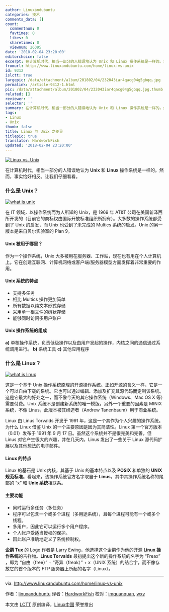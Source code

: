 ```yaml
---
author: Linuxandubuntu
categories: 技术
comments_data: []
count:
  commentnum: 0
  favtimes: 0
  likes: 0
  sharetimes: 0
  viewnum: 26395
date: '2018-02-04 23:20:00'
editorchoice: false
excerpt: 在计算机时代，相当一部分的人错误地认为 Unix 和 Linux 操作系统是一样的。然而，事实恰好相反。让我们仔细看看。
fromurl: http://www.linuxandubuntu.com/home/linux-vs-unix
id: 9312
islctt: true
largepic: /data/attachment/album/201802/04/232043iar4qacg04g5gbqq.jpg
permalink: /article-9312-1.html
pic: /data/attachment/album/201802/04/232043iar4qacg04g5gbqq.jpg.thumb.jpg
related: []
reviewer: ''
selector: ''
summary: 在计算机时代，相当一部分的人错误地认为 Unix 和 Linux 操作系统是一样的。然而，事实恰好相反。让我们仔细看看。
tags:
- Linux
- Unix
thumb: false
title: Linux 与 Unix 之差异
titlepic: true
translator: HardworkFish
updated: '2018-02-04 23:20:00'
---
```


[![Linux vs. Unix](/data/attachment/album/201802/04/232043iar4qacg04g5gbqq.jpg)](http://www.linuxandubuntu.com/home/linux-vs-unix)


在计算机时代，相当一部分的人错误地认为 **Unix** 和 **Linux** 操作系统是一样的。然而，事实恰好相反。让我们仔细看看。


### 什么是 Unix？


[![what is unix](/data/attachment/album/201802/04/232044kquua99l0dbrzk0p.png)](http://www.linuxandubuntu.com/uploads/2/1/1/5/21152474/unix_orig.png)


在 IT 领域，以操作系统而为人所知的 Unix，是 1969 年 AT&T 公司在美国新泽西所开发的（目前它的商标权由国际开放标准组织所拥有）。大多数的操作系统都受到了 Unix 的启发，而 Unix 也受到了未完成的 Multics 系统的启发。Unix 的另一版本是来自贝尔实验室的 Plan 9。


#### Unix 被用于哪里？


作为一个操作系统，Unix 大多被用在服务器、工作站，现在也有用在个人计算机上。它在创建互联网、计算机网络或客户端/服务器模型方面发挥着非常重要的作用。


#### Unix 系统的特点


* 支持多任务
* 相比 Multics 操作更加简单
* 所有数据以纯文本形式存储
* 采用单一根文件的树状存储
* 能够同时访问多用户账户


#### Unix 操作系统的组成


**a)** 单核操作系统，负责低级操作以及由用户发起的操作，内核之间的通信通过系统调用进行。 **b)** 系统工具 **c)** 其他应用程序


### 什么是 Linux？


[![what is linux](/data/attachment/album/201802/04/232045vhmmnbpmmzqqhrbi.png)](http://www.linuxandubuntu.com/uploads/2/1/1/5/21152474/linux_orig.png)


这是一个基于 Unix 操作系统原理的开源操作系统。正如开源的含义一样，它是一个可以自由下载的系统。它也可以通过编辑、添加及扩充其源代码而定制该系统。这是它最大的好处之一，而不像今天的其它操作系统（Windows、Mac OS X 等）需要付费。Unix 系统不是创建新系统的唯一模版，另外一个重要的因素是 MINIX 系统，不像 Linus，此版本被其缔造者（Andrew Tanenbaum）用于商业系统。


Linux 由 Linus Torvalds 开发于 1991 年，这是一个其作为个人兴趣的操作系统。为什么 Linux 借鉴 Unix 的一个主要原因是因为其简洁性。Linux 第一个官方版本（0.01）发布于 1991 年 9 月 17 日。虽然这个系统并不是很完美和完善，但 Linus 对它产生很大的兴趣，并在几天内，Linus 发出了一些关于 Linux 源代码扩展以及其他想法的电子邮件。


#### Linux 的特点


Linux 的基石是 Unix 内核，其基于 Unix 的基本特点以及 **POSIX** 和单独的 **UNIX 规范标准**。看起来，该操作系统官方名字取自于 **Linus**，其中其操作系统名称的尾部的 “x” 和 **Unix 系统**相联系。


#### 主要功能


* 同时运行多任务（多任务）
* 程序可以包含一个或多个进程（多用途系统），且每个进程可能有一个或多个线程。
* 多用户，因此它可以运行多个用户程序。
* 个人帐户受适当授权的保护。
* 因此账户准确地定义了系统控制权。


**企鹅 Tux** 的 Logo 作者是 Larry Ewing，他选择这个企鹅作为他的开源 **Linux 操作系统**的吉祥物。**Linux Torvalds** 最初提出这个新的操作系统的名字为 “Freax” ，即为 “自由（free）” + “奇异（freak）” + x（UNIX 系统）的结合字，而不像存放它的首个版本的 FTP 服务器上所起的名字（Linux）。




---


via: <http://www.linuxandubuntu.com/home/linux-vs-unix>


作者：[linuxandubuntu](http://www.linuxandubuntu.com) 译者：[HardworkFish](https://github.com/HardworkFish) 校对：[imquanquan](https://github.com/imquanquan), [wxy](https://github.com/wxy)


本文由 [LCTT](https://github.com/LCTT/TranslateProject) 原创编译，[Linux中国](https://linux.cn/) 荣誉推出